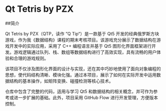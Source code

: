 # Qt Tetris by PZX
##简介

Qt Tetris by PZX（QTP，读作 ”Q Tip“）是一款基于 Qt5 开发的经典俄罗斯方块游戏，作为我《数据结构》课程的期末考核项目。该游戏充分展示了数据结构在游戏开发中的实际应用，采用了 C++ 编程语言并基于 Qt5 图形化界面框架进行开发。游戏逻辑通过队列、栈、数组等数据结构进行了高效实现，具有流畅的用户体验和合理的游戏规则。

该项目不仅涉及图形化界面的设计与实现，还在其中巧妙地使用了面向对象编程的思想，使代码结构清晰、模块化强。通过本项目，展示了如何在实际开发中运用数据结构的基本操作，如矩阵变换、碰撞检测等核心技术。

仓库中包含了完整的代码，适用与学习 Qt5 和数据结构的相关概念，并可作为参考或进一步扩展的基础。此外，项目采用 GitHub Flow 进行开发管理，方便版本控制。

